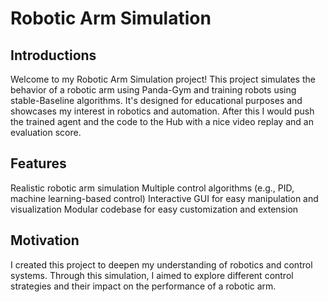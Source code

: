 # Robotic Arm Simulation

## Introductions
Welcome to my Robotic Arm Simulation project! This project simulates the behavior of a robotic arm using Panda-Gym and training robots using stable-Baseline algorithms. It's designed for educational purposes and showcases my interest in robotics and automation. After this I would push the trained agent and the code to the Hub with a nice video replay and an evaluation score. 

## Features
Realistic robotic arm simulation
Multiple control algorithms (e.g., PID, machine learning-based control)
Interactive GUI for easy manipulation and visualization
Modular codebase for easy customization and extension


## Motivation
I created this project to deepen my understanding of robotics and control systems. Through this simulation, I aimed to explore different control strategies and their impact on the performance of a robotic arm.
